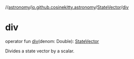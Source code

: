 //[astronomy](../../../index.md)/[io.github.cosinekitty.astronomy](../index.md)/[StateVector](index.md)/[div](div.md)

# div

operator fun [div](div.md)(denom: Double): [StateVector](index.md)

Divides a state vector by a scalar.
